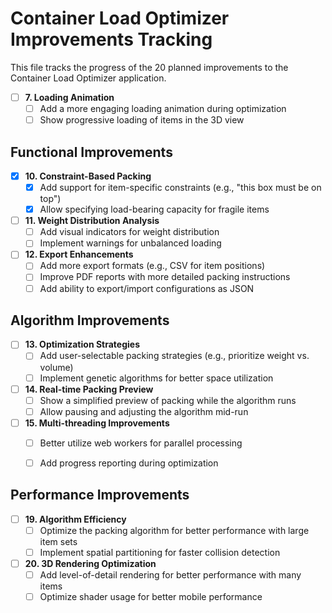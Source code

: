 # Container Load Optimizer Improvements Tracking

This file tracks the progress of the 20 planned improvements to the Container Load Optimizer application.




- [ ] **7. Loading Animation**
  - [ ] Add a more engaging loading animation during optimization
  - [ ] Show progressive loading of items in the 3D view

## Functional Improvements


- [x] **10. Constraint-Based Packing**
  - [x] Add support for item-specific constraints (e.g., "this box must be on top")
  - [x] Allow specifying load-bearing capacity for fragile items

- [ ] **11. Weight Distribution Analysis**
  - [ ] Add visual indicators for weight distribution
  - [ ] Implement warnings for unbalanced loading

- [ ] **12. Export Enhancements**
  - [ ] Add more export formats (e.g., CSV for item positions)
  - [ ] Improve PDF reports with more detailed packing instructions
  - [ ] Add ability to export/import configurations as JSON

## Algorithm Improvements

- [ ] **13. Optimization Strategies**
  - [ ] Add user-selectable packing strategies (e.g., prioritize weight vs. volume)
  - [ ] Implement genetic algorithms for better space utilization

- [ ] **14. Real-time Packing Preview**
  - [ ] Show a simplified preview of packing while the algorithm runs
  - [ ] Allow pausing and adjusting the algorithm mid-run

- [ ] **15. Multi-threading Improvements**
  - [ ] Better utilize web workers for parallel processing
  - [ ] Add progress reporting during optimization


## Performance Improvements

- [ ] **19. Algorithm Efficiency**
  - [ ] Optimize the packing algorithm for better performance with large item sets
  - [ ] Implement spatial partitioning for faster collision detection

- [ ] **20. 3D Rendering Optimization**
  - [ ] Add level-of-detail rendering for better performance with many items
  - [ ] Optimize shader usage for better mobile performance
